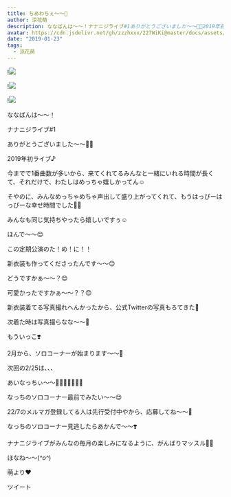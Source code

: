 ```yaml
---
title: ちあわちぇ〜〜🐥
author: 涼花萌
description: ななばんは〜〜！ナナニジライブ#1ありがとうございました〜〜💓💓2019年初ライブ♪今までで1番曲数が多いから、来てくれてるみんなと一緒にいれる時間が...
avatar: https://cdn.jsdelivr.net/gh/zzzhxxx/227WiKi@master/docs/assets/photo/avatar/moe.jpg
date: "2019-01-23"
tags:
  - 涼花萌
---
```


!![](https://cdn.jsdelivr.net/gh/zzzhxxx/227WiKi-image@master/blog-image/moe-2019-01-23_1.jpg)

!![](https://cdn.jsdelivr.net/gh/zzzhxxx/227WiKi-image@master/blog-image/moe-2019-01-23_2.jpg)

!![](https://cdn.jsdelivr.net/gh/zzzhxxx/227WiKi-image@master/blog-image/moe-2019-01-23_3.jpg)







ななばんは〜〜！




ナナニジライブ#1


ありがとうございました〜〜💓💓











2019年初ライブ♪



今までで1番曲数が多いから、来てくれてるみんなと一緒にいれる時間が長くて、それだけで、わたしはめっちゃ嬉しかってん☺️


そやのに、みんなめっちゃめちゃ声出して盛り上がってくれて、もうはっぴーはっぴーな幸せ時間でした💓💓



みんなも同じ気持ちやったら嬉しいですぅ☺️










ほんで〜〜😊

この定期公演のた！め！に！！



新衣装も作ってくださったんです〜〜😊





どうですかぁ〜〜？😊



可愛かったですかぁ〜〜？？😊






新衣装着てる写真撮れへんかったから、公式Twitterの写真もろてきた🙈



次着た時は写真撮らなな〜〜📸










もういっこ❣️




2月から、ソロコーナーが始まります〜〜💓






次回の2/25は、、、









あいなっちぃ〜〜💓💓💓💓💓💓💓






なっちのソロコーナー最前でみたい〜〜😍





22/7のメルマガ登録してる人は先行受付中やから、応募してね〜〜💓






なっちのソロコーナー見逃したらあかんで〜〜❣️






ナナニジライブがみんなの毎月の楽しみになるように、がんばりマッスル💪🏻






ほなね〜〜(*^o^*)


萌より❤︎


ツイート



